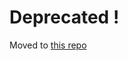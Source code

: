 # Deprecated !

Moved to [this repo](https://github.com/suryastef/docker-stuffs/tree/master/dockerfiles/remote-storage-adapter)
